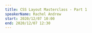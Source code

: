```yaml
---
title: CSS Layout Masterclass - Part 1
speakerName: Rachel Andrew
start: 2020/12/07 10:00
end: 2020/12/07 12:30
---
```


